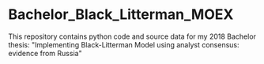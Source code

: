 # Bachelor_Black_Litterman_MOEX
This repository contains python code and source data for my 2018 Bachelor thesis: "Implementing Black-Litterman Model using analyst consensus: evidence from Russia"
